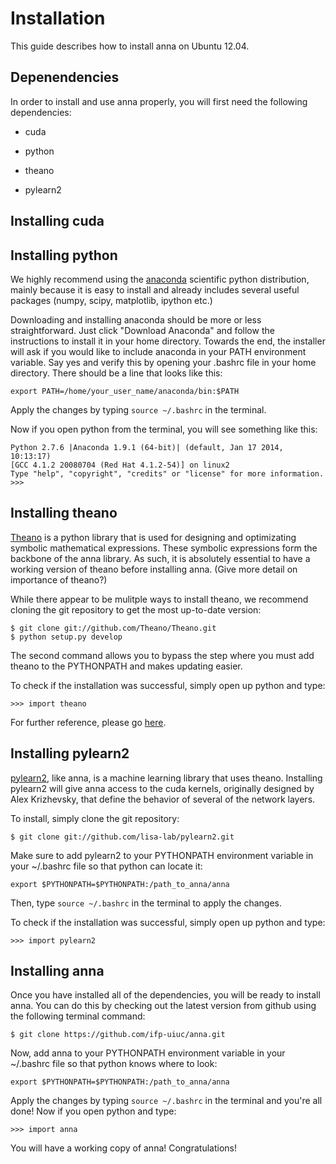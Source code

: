 # Installation

This guide describes how to install anna on Ubuntu 12.04. 

## Depenendencies

In order to install and use anna properly, you will first need the following dependencies:

+ cuda

+ python

+ theano

+ pylearn2


## Installing cuda

## Installing python

We highly recommend using the [anaconda](https://store.continuum.io/cshop/anaconda/) scientific python distribution, mainly because it is easy to install and already includes several useful packages (numpy, scipy, matplotlib, ipython etc.)

Downloading and installing anaconda should be more or less straightforward. Just click "Download Anaconda" and follow the instructions to install it in your home directory. Towards the end, the installer will ask if you would like to include anaconda in your PATH environment variable. Say yes and verify this by opening your .bashrc file in your home directory. There should be a line that looks like this:

    export PATH=/home/your_user_name/anaconda/bin:$PATH

Apply the changes by typing ` source ~/.bashrc ` in the terminal. 

Now if you open python from the terminal, you will see something like this:

    Python 2.7.6 |Anaconda 1.9.1 (64-bit)| (default, Jan 17 2014, 10:13:17)
    [GCC 4.1.2 20080704 (Red Hat 4.1.2-54)] on linux2
    Type "help", "copyright", "credits" or "license" for more information.
    >>>

## Installing theano

[Theano](http://deeplearning.net/software/theano/) is a python library that is used for designing and optimizating symbolic mathematical expressions. These symbolic expressions form the backbone of the anna library. As such, it is absolutely essential to have a working version of theano before installing anna. (Give more detail on importance of theano?)

While there appear to be mulitple ways to install theano, we recommend cloning the git repository to get the most up-to-date version:

    $ git clone git://github.com/Theano/Theano.git
    $ python setup.py develop
    
The second command allows you to bypass the step where you must add theano to the PYTHONPATH and makes updating easier.

To check if the installation was successful, simply open up python and type:

    >>> import theano

For further reference, please go [here](http://deeplearning.net/software/theano/install.html#install).


## Installing pylearn2

[pylearn2](http://deeplearning.net/software/pylearn2/), like anna, is a machine learning library that uses theano. Installing 
pylearn2 will give anna access to the cuda kernels, originally designed by Alex Krizhevsky, that define the behavior of several of the network layers.

To install, simply clone the git repository:

    $ git clone git://github.com/lisa-lab/pylearn2.git

Make sure to add pylearn2 to your PYTHONPATH environment variable in your ~/.bashrc file so that python can locate it:
    
    export $PYTHONPATH=$PYTHONPATH:/path_to_anna/anna

Then, type ` source ~/.bashrc ` in the terminal to apply the changes.

To check if the installation was successful, simply open up python and type:

    >>> import pylearn2

## Installing anna

Once you have installed all of the dependencies, you will be ready to install anna. You can do this by checking out the latest version from github using the following terminal command:

    $ git clone https://github.com/ifp-uiuc/anna.git
    
Now, add anna to your PYTHONPATH environment variable in your ~/.bashrc file so that python knows where to look:

    export $PYTHONPATH=$PYTHONPATH:/path_to_anna/anna

Apply the changes by typing ` source ~/.bashrc ` in the terminal and you're all done! Now if you open python and type:

    >>> import anna
    
You will have a working copy of anna! Congratulations!


